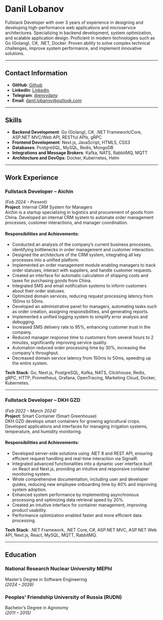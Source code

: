 # Danil Lobanov

Fullstack Developer with over 3 years of experience in designing and developing high-performance web applications and microservice architectures. Specializing in backend development, system optimization, and scalable application design. Proficient in modern technologies such as Go (Golang), C#, .NET, Docker. Proven ability to solve complex technical challenges, improve system performance, and implement innovative solutions.

---

## **Contact Information**
- **GitHub**: [Github](https://github.com)  
- **LinkedIn**: [Linkedin](https://linkedin.com)  
- **Telegram**: [@envydany](https://t.me/envydany)  
- **Email**: danil.lobanov@outlook.com  

---

## **Skills**
- **Backend Development**: Go (Golang), C#, .NET Framework/Core, ASP.NET MVC/Web API, RESTful APIs, gRPC  
- **Frontend Development**: Next.js, JavaScript, HTML5, CSS3  
- **Databases**: PostgreSQL, MySQL, Redis, MongoDB  
- **Integrations and Message Brokers**: Kafka, NATS, RabbitMQ, MQTT  
- **Architecture and DevOps**: Docker, Kubernetes, Helm  

---

## **Work Experience**

### **Fullstack Developer – Aichin**  
*(Feb 2024 – Present)*  
**Project**: Internal CRM System for Managers  
Aichin is a startup specializing in logistics and procurement of goods from China. Developed an internal CRM system to automate order management processes, customer interactions, and manager coordination.

#### **Responsibilities and Achievements**:
- Conducted an analysis of the company’s current business processes, identifying bottlenecks in order management and customer interaction.  
- Designed the architecture of the CRM system, integrating all key processes into a unified platform.  
- Implemented an order management module enabling managers to track order statuses, interact with suppliers, and handle customer requests.  
- Created an interface for automatic calculation of shipping costs and taxes for purchasing goods from China.  
- Integrated SMS and email notification systems to inform customers about their order statuses.  
- Optimized domain services, reducing request processing latency from 150ms to 50ms.  
- Developed an administrative panel for managers, automating tasks such as order creation, assigning responsibilities, and generating reports.  
- Implemented a unified logging system to simplify error analysis and debugging.  
- Increased SMS delivery rate to 95%, enhancing customer trust in the company.  
- Reduced manager response time to customers from several hours to 2 minutes, significantly improving service quality.  
- Automation reduced order processing time by 30%, increasing the company's throughput.  
- Decreased domain service latency from 150ms to 50ms, speeding up the entire system.  

**Tech Stack**: Go, Next.js, PostgreSQL, Kafka, NATS, Clickhouse, Redis, gRPC, HTTP, Prometheus, Grafana, OpenTracing, Marketing Cloud, Docker, Kubernetes.  

---

### **Fullstack Developer – DKH GZD**  
*(Feb 2022 – March 2024)*  
**Project**: Smart Container (Smart Greenhouse)  
DKH GZD develops smart containers for growing agricultural crops. Developed applications and interfaces for managing irrigation systems, temperature, and humidity monitoring.

#### **Responsibilities and Achievements**:
- Developed server-side solutions using .NET 8 and REST API, ensuring efficient request handling and real-time interaction via SignalR.  
- Integrated advanced functionalities into a dynamic user interface built on React and Next.js, providing an intuitive and responsive container monitoring system.  
- Wrote comprehensive documentation, including user and developer guides, reducing new employee onboarding time by 40% and improving system adoption.  
- Enhanced system performance by implementing asynchronous processing and optimizing data retrieval speed by 20%.  
- Created an intuitive interface for container management, improving product usability.  
- Performance optimization enabled faster and more efficient data processing.  

**Tech Stack**: .NET Framework, .NET Core, C#, ASP.NET MVC, ASP.NET Web API, Next.js, React, MySQL, MQTT, RabbitMQ.  

---

## **Education**

### **National Research Nuclear University MEPhI**  
Master’s Degree in Software Engineering  
*(2024 – 2026)*  

### **Peoples' Friendship University of Russia (RUDN)**  
Bachelor’s Degree in Agronomy  
*(2011 – 2015)*  
